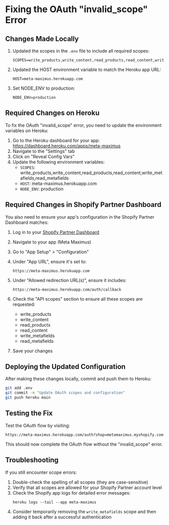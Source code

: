 # Fixing the OAuth "invalid_scope" Error

## Changes Made Locally

1. Updated the scopes in the `.env` file to include all required scopes:
   ```
   SCOPES=write_products,write_content,read_products,read_content,write_metafields,read_metafields
   ```

2. Updated the HOST environment variable to match the Heroku app URL:
   ```
   HOST=meta-maximus.herokuapp.com
   ```

3. Set NODE_ENV to production:
   ```
   NODE_ENV=production
   ```

## Required Changes on Heroku

To fix the OAuth "invalid_scope" error, you need to update the environment variables on Heroku:

1. Go to the Heroku dashboard for your app: https://dashboard.heroku.com/apps/meta-maximus
2. Navigate to the "Settings" tab
3. Click on "Reveal Config Vars"
4. Update the following environment variables:
   - `SCOPES`: write_products,write_content,read_products,read_content,write_metafields,read_metafields
   - `HOST`: meta-maximus.herokuapp.com
   - `NODE_ENV`: production

## Required Changes in Shopify Partner Dashboard

You also need to ensure your app's configuration in the Shopify Partner Dashboard matches:

1. Log in to your [Shopify Partner Dashboard](https://partners.shopify.com)
2. Navigate to your app (Meta Maximus)
3. Go to "App Setup" > "Configuration"
4. Under "App URL", ensure it's set to:
   ```
   https://meta-maximus.herokuapp.com
   ```
5. Under "Allowed redirection URL(s)", ensure it includes:
   ```
   https://meta-maximus.herokuapp.com/auth/callback
   ```
6. Check the "API scopes" section to ensure all these scopes are requested:
   - write_products
   - write_content
   - read_products
   - read_content
   - write_metafields
   - read_metafields

7. Save your changes

## Deploying the Updated Configuration

After making these changes locally, commit and push them to Heroku:

```bash
git add .env
git commit -m "Update OAuth scopes and configuration"
git push heroku main
```

## Testing the Fix

Test the OAuth flow by visiting:
```
https://meta-maximus.herokuapp.com/auth?shop=metamaximus.myshopify.com
```

This should now complete the OAuth flow without the "invalid_scope" error.

## Troubleshooting

If you still encounter scope errors:

1. Double-check the spelling of all scopes (they are case-sensitive)
2. Verify that all scopes are allowed for your Shopify Partner account level
3. Check the Shopify app logs for detailed error messages:
   ```
   heroku logs --tail --app meta-maximus
   ```
4. Consider temporarily removing the `write_metafields` scope and then adding it back after a successful authentication